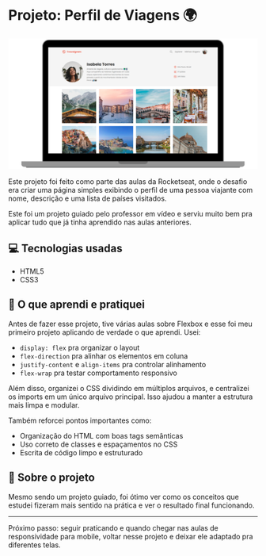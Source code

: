 # Projeto: Perfil de Viagens 🌍

![apresentacão do desafio](assets/apresentacao.png)

Este projeto foi feito como parte das aulas da Rocketseat, onde o desafio era criar uma página simples exibindo o perfil de uma pessoa viajante com nome, descrição e uma lista de países visitados.

Este foi um projeto guiado pelo professor em vídeo e serviu muito bem pra aplicar tudo que já tinha aprendido nas aulas anteriores.

## 💻 Tecnologias usadas

- HTML5
- CSS3

## 🧠 O que aprendi e pratiquei

Antes de fazer esse projeto, tive várias aulas sobre Flexbox e esse foi meu primeiro projeto aplicando de verdade o que aprendi. Usei:

- `display: flex` pra organizar o layout
- `flex-direction` pra alinhar os elementos em coluna
- `justify-content` e `align-items` pra controlar alinhamento
- `flex-wrap` pra testar comportamento responsivo

Além disso, organizei o CSS dividindo em múltiplos arquivos, e centralizei os imports em um único arquivo principal. Isso ajudou a manter a estrutura mais limpa e modular.

Também reforcei pontos importantes como:

- Organização do HTML com boas tags semânticas
- Uso correto de classes e espaçamentos no CSS
- Escrita de código limpo e estruturado

## 📌 Sobre o projeto

Mesmo sendo um projeto guiado, foi ótimo ver como os conceitos que estudei fizeram mais sentido na prática e ver o resultado final funcionando.

---

Próximo passo: seguir praticando e quando chegar nas aulas de responsividade para mobile, voltar nesse projeto e deixar ele adaptado pra diferentes telas.

